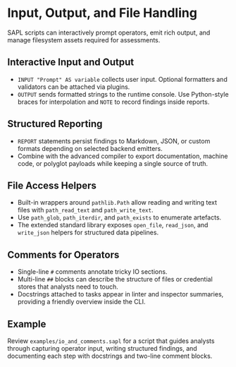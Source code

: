 # Input, Output, and File Handling

SAPL scripts can interactively prompt operators, emit rich output, and manage
filesystem assets required for assessments.

## Interactive Input and Output

* `INPUT "Prompt" AS variable` collects user input. Optional formatters and
  validators can be attached via plugins.
* `OUTPUT` sends formatted strings to the runtime console. Use Python-style
  braces for interpolation and `NOTE` to record findings inside reports.

## Structured Reporting

* `REPORT` statements persist findings to Markdown, JSON, or custom formats
  depending on selected backend emitters.
* Combine with the advanced compiler to export documentation, machine code, or
  polyglot payloads while keeping a single source of truth.

## File Access Helpers

* Built-in wrappers around `pathlib.Path` allow reading and writing text files
  with `path_read_text` and `path_write_text`.
* Use `path_glob`, `path_iterdir`, and `path_exists` to enumerate artefacts.
* The extended standard library exposes `open_file`, `read_json`, and
  `write_json` helpers for structured data pipelines.

## Comments for Operators

* Single-line `#` comments annotate tricky IO sections.
* Multi-line `##` blocks can describe the structure of files or credential
  stores that analysts need to touch.
* Docstrings attached to tasks appear in linter and inspector summaries,
  providing a friendly overview inside the CLI.

## Example

Review `examples/io_and_comments.sapl` for a script that guides analysts through
capturing operator input, writing structured findings, and documenting each step
with docstrings and two-line comment blocks.
